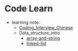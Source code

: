 # Code Learn
- learning note:
    - [Coding_Interview_Chinese](https://leetcode-cn.com/problemset/lcof/)
    - Data_structure_intro
        - [array-and-string](https://leetcode.com/explore/learn/card/array-and-string/)
        - [linked-list](https://leetcode.com/explore/learn/card/linked-list/)
